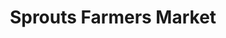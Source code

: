 ---
title: "Sprouts Farmers Market"
url: /oro-valley/sprouts-farmers-market-north-oracle-road/
shop: supermarket
---